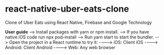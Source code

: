 # react-native-uber-eats-clone
Clone of Uber Eats using React Native, Firebase and Google Technology

**User guide**
--> Install packages with yarn or npm install.
--> If you have native iOS code run npx pod-install
--> Run yarn start to start the bundler.
--> Open the project in a React runtime to try it:
----> iOS: Client iOS
----> Android: Client Android
----> Web: Any web browser
